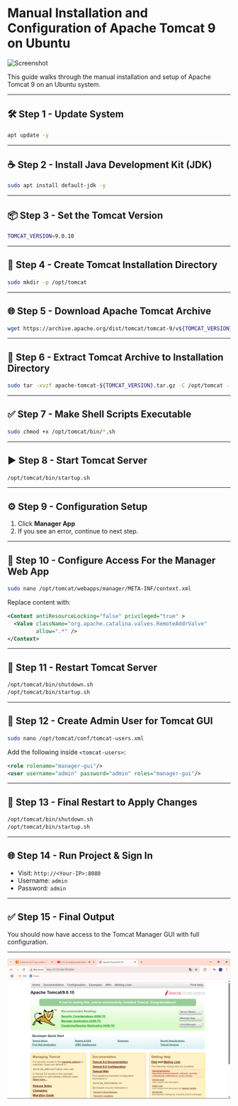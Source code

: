 # Manual Installation and Configuration of Apache Tomcat 9 on Ubuntu

![Screenshot](.png)

This guide walks through the manual installation and setup of Apache Tomcat 9 on an Ubuntu system.

---

## 🛠️ Step 1 - Update System

```bash
apt update -y
```

---

## ☕ Step 2 - Install Java Development Kit (JDK)

```bash
sudo apt install default-jdk -y
```

---

## 📦 Step 3 - Set the Tomcat Version

```bash
TOMCAT_VERSION=9.0.10
```

---

## 📁 Step 4 - Create Tomcat Installation Directory

```bash
sudo mkdir -p /opt/tomcat
```

---

## 🌐 Step 5 - Download Apache Tomcat Archive

```bash
wget https://archive.apache.org/dist/tomcat/tomcat-9/v${TOMCAT_VERSION}/bin/apache-tomcat-${TOMCAT_VERSION}.tar.gz
```

---

## 📂 Step 6 - Extract Tomcat Archive to Installation Directory

```bash
sudo tar -xvzf apache-tomcat-${TOMCAT_VERSION}.tar.gz -C /opt/tomcat --strip-components=1
```

---

## ✅ Step 7 - Make Shell Scripts Executable

```bash
sudo chmod +x /opt/tomcat/bin/*.sh
```

---

## ▶️ Step 8 - Start Tomcat Server

```bash
/opt/tomcat/bin/startup.sh
```

---

## ⚙️ Step 9 - Configuration Setup

1. Click **Manager App**
2. If you see an error, continue to next step.

---

## 🔐 Step 10 - Configure Access For the Manager Web App

```bash
sudo nano /opt/tomcat/webapps/manager/META-INF/context.xml
```

Replace content with:

```xml
<Context antiResourceLocking="false" privileged="true" >
  <Valve className="org.apache.catalina.valves.RemoteAddrValve"
         allow=".*" />
</Context>
```

---

## 🔄 Step 11 - Restart Tomcat Server

```bash
/opt/tomcat/bin/shutdown.sh
/opt/tomcat/bin/startup.sh
```

---

## 👤 Step 12 - Create Admin User for Tomcat GUI

```bash
sudo nano /opt/tomcat/conf/tomcat-users.xml
```

Add the following inside `<tomcat-users>`:

```xml
<role rolename="manager-gui"/>
<user username="admin" password="admin" roles="manager-gui"/>
```

---

## 🔁 Step 13 - Final Restart to Apply Changes

```bash
/opt/tomcat/bin/shutdown.sh
/opt/tomcat/bin/startup.sh
```

---

## 🌐 Step 14 - Run Project & Sign In

- Visit: `http://<Your-IP>:8080`
- Username: `admin`
- Password: `admin`

---

## ✅ Step 15 - Final Output

You should now have access to the Tomcat Manager GUI with full configuration.

---
![Output Screenshot](TSOU.png)
